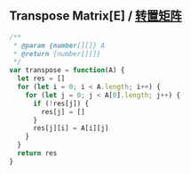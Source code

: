 ## Transpose Matrix[E] / [转置矩阵](https://leetcode-cn.com/problems/transpose-matrix/)

```js
/**
 * @param {number[][]} A
 * @return {number[][]}
 */
var transpose = function(A) {
  let res = []
  for (let i = 0; i < A.length; i++) {
    for (let j = 0; j < A[0].length; j++) {
      if (!res[j]) {
        res[j] = []
      }
      res[j][i] = A[i][j]
    }
  }
  return res
}
```